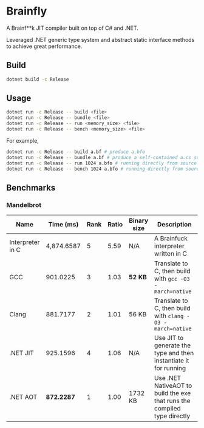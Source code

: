 # Brainfly

A Brainf**k JIT compiler built on top of C# and .NET.

Leveraged .NET generic type system and abstract static interface methods to achieve great performance.

## Build

```bash
dotnet build -c Release
```

## Usage

```bash
dotnet run -c Release -- build <file>
dotnet run -c Release -- bundle <file>
dotnet run -c Release -- run <memory_size> <file>
dotnet run -c Release -- bench <memory_size> <file>
```

For example,

```bash
dotnet run -c Release -- build a.bf # produce a.bfo
dotnet run -c Release -- bundle a.bf # produce a self-contained a.cs so that you can run it directly with .NET or build it with .NET NativeAOT, you can pass the memory size in the first argument when you run the generated program
dotnet run -c Release -- run 1024 a.bfo # running directly from source file a.bf is also supported
dotnet run -c Release -- bench 1024 a.bfo # running directly from source file a.bf is also supported
```

## Benchmarks

### Mandelbrot

| Name | Time (ms) | Rank | Ratio | Binary size | Description |
| --- | --- | --- | --- | --- | --- |
| Interpreter in C | 4,874.6587 | 5 | 5.59 | N/A | A Brainfuck interpreter written in C |
| GCC | 901.0225 | 3 | 1.03 | **52 KB** | Translate to C, then build with `gcc -O3 -march=native` |
| Clang | 881.7177 | 2 | 1.01 | 56 KB | Translate to C, then build with `clang -O3 -march=native` |
| .NET JIT | 925.1596 | 4 | 1.06 | N/A | Use JIT to generate the type and then instantiate it for running |
| .NET AOT | **872.2287** | 1 | 1.00 | 1732 KB | Use .NET NativeAOT to build the exe that runs the compiled type directly |
